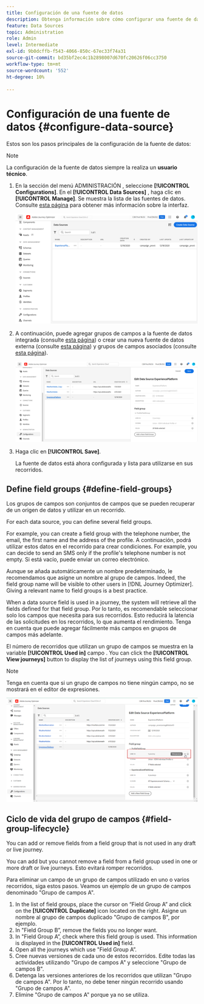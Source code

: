```yaml
---
title: Configuración de una fuente de datos
description: Obtenga información sobre cómo configurar una fuente de datos
feature: Data Sources
topic: Administration
role: Admin
level: Intermediate
exl-id: 9b0dcffb-f543-4066-850c-67ec33f74a31
source-git-commit: bd35bf2ec4c1b2898007d670fc20626f06cc3750
workflow-type: tm+mt
source-wordcount: '552'
ht-degree: 10%

---
```


# Configuración de una fuente de datos {#configure-data-source}

Estos son los pasos principales de la configuración de la fuente de datos:

>[!NOTE]
>
>La configuración de la fuente de datos siempre la realiza un **usuario técnico**.

1. En la sección del menú ADMINISTRACIÓN , seleccione **[!UICONTROL Configurations]**. En el  **[!UICONTROL Data Sources]** , haga clic en **[!UICONTROL Manage]**. Se muestra la lista de las fuentes de datos. Consulte [esta página](../start/user-interface.md) para obtener más información sobre la interfaz.

   ![](assets/journey18.png)

1. A continuación, puede agregar grupos de campos a la fuente de datos integrada (consulte [esta página](../datasource/adobe-experience-platform-data-source.md)) o crear una nueva fuente de datos externa (consulte [esta página](../datasource/external-data-sources.md)) y grupos de campos asociados (consulte [esta página](../datasource/configure-data-sources.md#define-field-groups)).

   ![](assets/journey23.png)

1. Haga clic en **[!UICONTROL Save]**.

   La fuente de datos está ahora configurada y lista para utilizarse en sus recorridos.

## Define field groups {#define-field-groups}

Los grupos de campos son conjuntos de campos que se pueden recuperar de un origen de datos y utilizar en un recorrido.

For each data source, you can define several field groups.

For example, you can create a field group with the telephone number, the email, the first name and the address of the profile. A continuación, podrá utilizar estos datos en el recorrido para crear condiciones. For example, you can decide to send an SMS only if the profile&#39;s telephone number is not empty. Si está vacío, puede enviar un correo electrónico.

Aunque se añada automáticamente un nombre predeterminado, le recomendamos que asigne un nombre al grupo de campos. Indeed, the field group name will be visible to other users in [!DNL Journey Optimizer]. Giving a relevant name to field groups is a best practice.

When a data source field is used in a journey, the system will retrieve all the fields defined for that field group. Por lo tanto, es recomendable seleccionar solo los campos que necesita para sus recorridos. Esto reducirá la latencia de las solicitudes en los recorridos, lo que aumenta el rendimiento. Tenga en cuenta que puede agregar fácilmente más campos en grupos de campos más adelante.

El número de recorridos que utilizan un grupo de campos se muestra en la variable **[!UICONTROL Used in]** campo . You can click the **[!UICONTROL View journeys]** button to display the list of journeys using this field group.

>[!NOTE]
>
>Tenga en cuenta que si un grupo de campos no tiene ningún campo, no se mostrará en el editor de expresiones.

![](assets/journey3bis.png)

## Ciclo de vida del grupo de campos {#field-group-lifecycle}

You can add or remove fields from a field group that is not used in any draft or live journey.

You can add but you cannot remove a field from a field group used in one or more draft or live journeys. Esto evitará romper recorridos.

Para eliminar un campo de un grupo de campos utilizado en uno o varios recorridos, siga estos pasos. Veamos un ejemplo de un grupo de campos denominado &quot;Grupo de campos A&quot;.

1. In the list of field groups, place the cursor on “Field Group A” and click on the **[!UICONTROL Duplicate]** icon located on the right. Asigne un nombre al grupo de campos duplicado &quot;Grupo de campos B&quot;, por ejemplo.
1. In &quot;Field Group B”, remove the fields you no longer want.
1. In &quot;Field Group A”, check where this field group is used. This information is displayed in the **[!UICONTROL Used in]** field.
1. Open all the journeys which use &quot;Field Group A”.
1. Cree nuevas versiones de cada uno de estos recorridos. Edite todas las actividades utilizando &quot;Grupo de campos A&quot; y seleccione &quot;Grupo de campos B&quot;.
1. Detenga las versiones anteriores de los recorridos que utilizan &quot;Grupo de campos A&quot;. Por lo tanto, no debe tener ningún recorrido usando &quot;Grupo de campos A&quot;.
1. Elimine &quot;Grupo de campos A&quot; porque ya no se utiliza.
